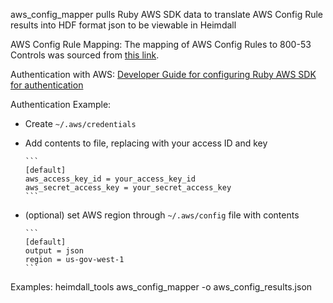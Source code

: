   aws_config_mapper pulls Ruby AWS SDK data to translate AWS Config Rule results into HDF format json to be viewable in Heimdall

AWS Config Rule Mapping:
  The mapping of AWS Config Rules to 800-53 Controls was sourced from [this link](https://docs.aws.amazon.com/config/latest/developerguide/operational-best-practices-for-nist-800-53_rev_4.html).

Authentication with AWS:
  [Developer Guide for configuring Ruby AWS SDK for authentication](https://docs.aws.amazon.com/sdk-for-ruby/v3/developer-guide/setup-config.html)

  Authentication Example:

  - Create `~/.aws/credentials`
  - Add contents to file, replacing with your access ID and key

        ```
        [default]
        aws_access_key_id = your_access_key_id
        aws_secret_access_key = your_secret_access_key
        ```

  - (optional) set AWS region through `~/.aws/config` file with contents

        ```
        [default]
        output = json
        region = us-gov-west-1
        ```
Examples:
  heimdall_tools aws_config_mapper -o aws_config_results.json
